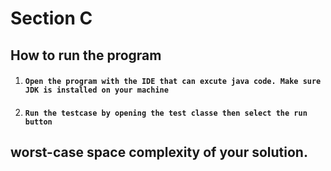 # Section C 
## How to run the program

1. #### `Open the program with the IDE that can excute java code. Make sure JDK is installed on your machine`
1. #### `Run the testcase by opening the test classe then select the run button `

   

## worst-case space complexity of your solution.
